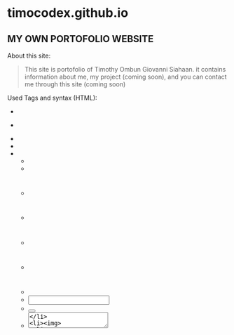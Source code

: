 # timocodex.github.io
## MY OWN PORTOFOLIO WEBSITE

About this site:
> This site is portofolio of Timothy Ombun Giovanni Siahaan. it contains information about me, my project (coming soon), and you can contact me through this site (coming soon)

Used Tags and syntax (HTML):
- <div>
- <p>
- <a>
- <link>
- <ul>
- <li>
- <h1>
- <h2>
- <h3>
- <form>
- <label>
- <input>
- <button>
- <textarea>
- <img>

Used Tags and syntax (CSS):
- margin:
- padding:
- font-family:
- width:
- height:
- border:
- font-size:
- text-transform:
- font-weight:
- display:
- border:
- border-radius:
- background:
- background-image:
- color:
- text-align:
- text-shadow:
- background-size:
- background-attachment:

About me:

>My name is Timothy , A classical music, soccer, and book lover who is on the way to become a proffesional fullstack web developer. My bachelor degree is in system information and accounting (double degree) graduating from Binus university, now i join a bootcamp called Hacktiv8 to start my journey to become a full fledged fullstack web developer. 

this website is still under construction and will launch soon
here is my [facebook page](https://www.facebook.com/timothy.o.siahaan)
please contact me there :)

**See you soon guys!!God bless**


